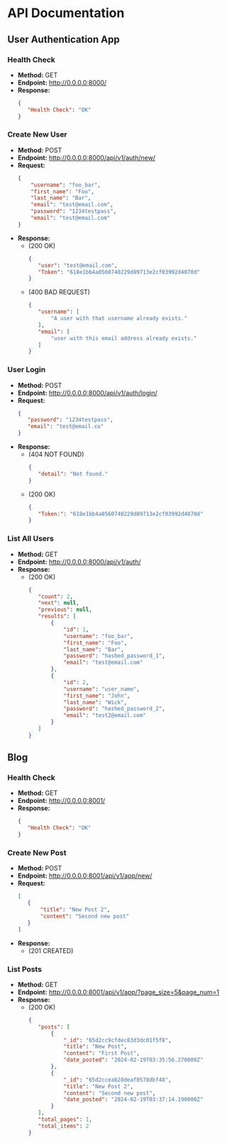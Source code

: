 # API Documentation

## User Authentication App

### Health Check

- **Method:** GET
- **Endpoint:** http://0.0.0.0:8000/
- **Response:**
  ```json
  {
     "Health Check": "OK"
  }
  ```

### Create New User

- **Method:** POST
- **Endpoint:** http://0.0.0.0:8000/api/v1/auth/new/
- **Request:**
  ```json
  {
      "username": "foo_bar",
      "first_name": "Foo",
      "last_name": "Bar",
      "email": "test@email.com",
      "password": "1234testpass",
      "email": "test@email.com"
  }
  ```
- **Response:**
  - (200 OK)
    ```json
    {
       "user": "test@email.com",
       "Token": "618e1bb4a0560740229d89713e2cf03992d4070d"
    }
    ```
  - (400 BAD REQUEST)
    ```json
    {
       "username": [
           "A user with that username already exists."
       ],
       "email": [
           "user with this email address already exists."
       ]
    }
    ```

### User Login

- **Method:** POST
- **Endpoint:** http://0.0.0.0:8000/api/v1/auth/login/
- **Request:**
  ```json
  {
     "password": "1234testpass",
     "email": "test@email.co"
  }
  ```
- **Response:**
  - (404 NOT FOUND)
    ```json
    {
       "detail": "Not found."
    }
    ```
  - (200 OK)
    ```json
    {
       "Token:": "618e1bb4a0560740229d89713e2cf03992d4070d"
    }
    ```

### List All Users

- **Method:** GET
- **Endpoint:** http://0.0.0.0:8000/api/v1/auth/
- **Response:**
  - (200 OK)
    ```json
    {
       "count": 2,
       "next": null,
       "previous": null,
       "results": [
           {
               "id": 1,
               "username": "foo_bar",
               "first_name": "Foo",
               "last_name": "Bar",
               "password": "hashed_password_1",
               "email": "test@email.com"
           },
           {
               "id": 2,
               "username": "user_name",
               "first_name": "John",
               "last_name": "Wick",
               "password": "hashed_password_2",
               "email": "test2@email.com"
           }
       ]
    }
    ```

## Blog

### Health Check

- **Method:** GET
- **Endpoint:** http://0.0.0.0:8001/
- **Response:**
  ```json
  {
     "Health Check": "OK"
  }
  ```

### Create New Post

- **Method:** POST
- **Endpoint:** http://0.0.0.0:8001/api/v1/app/new/
- **Request:**
  ```json
  [
     {
         "title": "New Post 2",
         "content": "Second new post"
     }
  ]
  ```
- **Response:**
  - (201 CREATED)

### List Posts

- **Method:** GET
- **Endpoint:** http://0.0.0.0:8001/api/v1/app/?page_size=5&page_num=1
- **Response:**
  - (200 OK)
    ```json
    {
       "posts": [
           {
               "_id": "65d2cc9cfdec83d3dc01f5f8",
               "title": "New Post",
               "content": "First Post",
               "date_posted": "2024-02-19T03:35:56.270000Z"
           },
           {
               "_id": "65d2cceab28deaf0578dbf48",
               "title": "New Post 2",
               "content": "Second new post",
               "date_posted": "2024-02-19T03:37:14.190000Z"
           }
       ],
       "total_pages": 1,
       "total_items": 2
    }
    ```
